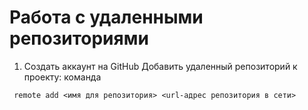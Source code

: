 # Работа с удаленными репозиториями
1. Создать аккаунт на GitHub
Добавить удаленный репозиторий к проекту:
команда
```
 remote add <имя для репозитория> <url-адрес репозитория в сети>
```




